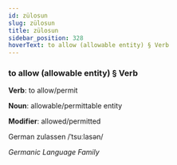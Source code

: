 ```yaml
---
id: zülosun
slug: zülosun
title: zülosun
sidebar_position: 328
hoverText: to allow (allowable entity) § Verb
---
```


### to allow (allowable entity) § Verb

**Verb**: to allow/permit

**Noun**: allowable/permittable entity

**Modifier**: allowed/permitted

German zulassen /ˈtsuːlasən/

*Germanic Language Family*